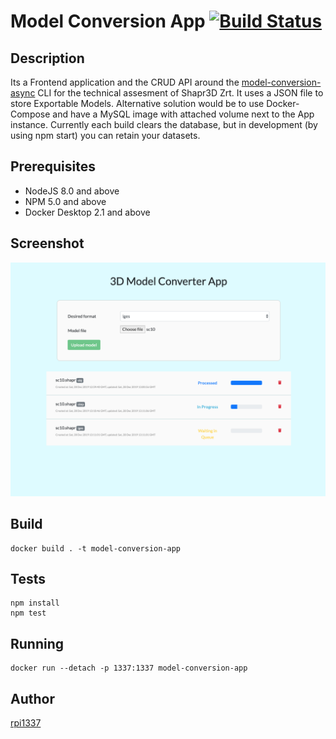 # Model Conversion App [![Build Status](https://travis-ci.com/arpad1337/model-conversion-app.svg?branch=master)](https://travis-ci.com/arpad1337/model-conversion-app)

## Description

Its a Frontend application and the CRUD API around the [model-conversion-async](https://github.com/arpad1337/model-conversion-async) CLI for the technical assesment of Shapr3D Zrt. It uses a JSON file to store Exportable Models. Alternative solution would be to use Docker-Compose and have a MySQL image with attached volume next to the App instance. Currently each build clears the database, but in development (by using npm start) you can retain your datasets.

## Prerequisites

 - NodeJS 8.0 and above
 - NPM 5.0 and above
 - Docker Desktop 2.1 and above

## Screenshot

![](screenshot.png)

## Build

```
docker build . -t model-conversion-app
```

## Tests

```
npm install
npm test
```

## Running

```
docker run --detach -p 1337:1337 model-conversion-app
```

## Author

[rpi1337](https://twitter.com/rpi1337)
